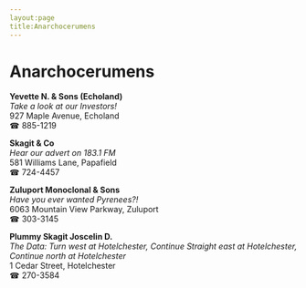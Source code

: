 ```yaml
---
layout:page
title:Anarchocerumens
---
```

# Anarchocerumens

**Yevette N. & Sons (Echoland)**  
_Take a look at our Investors!_  
927 Maple Avenue, Echoland  
☎ 885-1219



**Skagit & Co**  
_Hear our advert on 183.1 FM_  
581 Williams Lane, Papafield  
☎ 724-4457



**Zuluport Monoclonal & Sons**  
_Have you ever wanted Pyrenees?!_  
6063 Mountain View Parkway, Zuluport  
☎ 303-3145



**Plummy Skagit Joscelin D.**  
_The Data: Turn west at Hotelchester, Continue Straight east at Hotelchester, Continue north at Hotelchester_  
1 Cedar Street, Hotelchester  
☎ 270-3584




